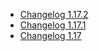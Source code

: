 *   [Changelog 1.17.2](/display/de/Changelog+1.17.2)
*   [Changelog 1.17.1](/display/de/Changelog+1.17.1)
*   [Changelog 1.17](/display/de/Changelog+1.17)